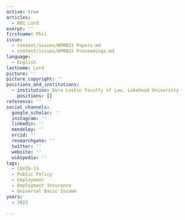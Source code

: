 ```yaml
---
active: true
articles:
  - RN1_Lord
exerpt: ''
firstname: Phil
issue:
  - content/issues/WPRN21 Papers.md
  - content/issues/WPRN21 Proceedings.md
language:
  - English
lastname: Lord
picture: ''
picture_copyright: ''
positions_and_institutions:
  - institution: Bora Laskin Faculty of Law, Lakehead University
    positions: []
reference: ''
social_channels:
  google_scholar: ''
  instagram: ''
  linkedin: ''
  mendeley: ''
  orcid: ''
  researchgate: ''
  twitter: ''
  website: ''
  wikipedia: ''
tags:
  - COVID-19
  - Public Policy
  - Employment
  - Employment Insurance
  - Universal Basic Income
years:
  - 2022

---
```

